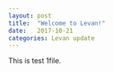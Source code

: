 ```yaml
---
layout: post
title:  "Welcome to Levan!"
date:   2017-10-21
categories: Levan update
---
```

This is test 1file.